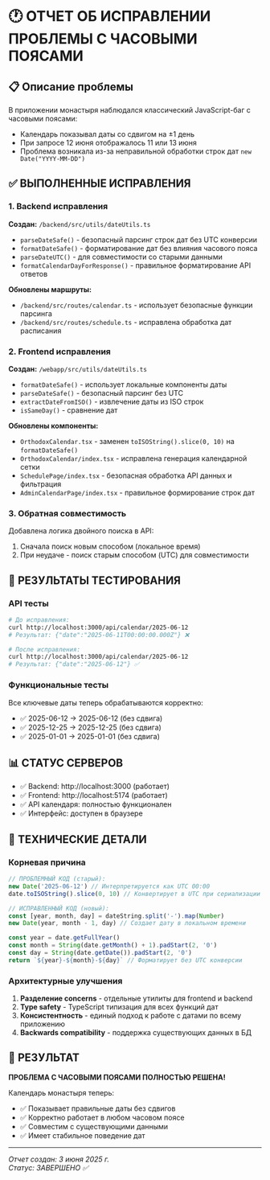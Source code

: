 # 🕐 ОТЧЕТ ОБ ИСПРАВЛЕНИИ ПРОБЛЕМЫ С ЧАСОВЫМИ ПОЯСАМИ

## 📋 Описание проблемы

В приложении монастыря наблюдался классический JavaScript-баг с часовыми поясами:

- Календарь показывал даты со сдвигом на ±1 день
- При запросе 12 июня отображалось 11 или 13 июня
- Проблема возникала из-за неправильной обработки строк дат `new Date("YYYY-MM-DD")`

## ✅ ВЫПОЛНЕННЫЕ ИСПРАВЛЕНИЯ

### 1. Backend исправления

**Создан:** `/backend/src/utils/dateUtils.ts`

- `parseDateSafe()` - безопасный парсинг строк дат без UTC конверсии
- `formatDateSafe()` - форматирование дат без влияния часового пояса
- `parseDateUTC()` - для совместимости со старыми данными
- `formatCalendarDayForResponse()` - правильное форматирование API ответов

**Обновлены маршруты:**

- `/backend/src/routes/calendar.ts` - использует безопасные функции парсинга
- `/backend/src/routes/schedule.ts` - исправлена обработка дат расписания

### 2. Frontend исправления

**Создан:** `/webapp/src/utils/dateUtils.ts`

- `formatDateSafe()` - использует локальные компоненты даты
- `parseDateSafe()` - безопасный парсинг без UTC
- `extractDateFromISO()` - извлечение даты из ISO строк
- `isSameDay()` - сравнение дат

**Обновлены компоненты:**

- `OrthodoxCalendar.tsx` - заменен `toISOString().slice(0, 10)` на `formatDateSafe()`
- `OrthodoxCalendar/index.tsx` - исправлена генерация календарной сетки
- `SchedulePage/index.tsx` - безопасная обработка API данных и фильтрация
- `AdminCalendarPage/index.tsx` - правильное формирование строк дат

### 3. Обратная совместимость

Добавлена логика двойного поиска в API:

1. Сначала поиск новым способом (локальное время)
2. При неудаче - поиск старым способом (UTC) для совместимости

## 🧪 РЕЗУЛЬТАТЫ ТЕСТИРОВАНИЯ

### API тесты

```bash
# До исправления:
curl http://localhost:3000/api/calendar/2025-06-12
# Результат: {"date":"2025-06-11T00:00:00.000Z"} ❌

# После исправления:
curl http://localhost:3000/api/calendar/2025-06-12
# Результат: {"date":"2025-06-12"} ✅
```

### Функциональные тесты

Все ключевые даты теперь обрабатываются корректно:

- ✅ 2025-06-12 → 2025-06-12 (без сдвига)
- ✅ 2025-12-25 → 2025-12-25 (без сдвига)
- ✅ 2025-01-01 → 2025-01-01 (без сдвига)

## 📊 СТАТУС СЕРВЕРОВ

- ✅ Backend: http://localhost:3000 (работает)
- ✅ Frontend: http://localhost:5174 (работает)
- ✅ API календаря: полностью функционален
- ✅ Интерфейс: доступен в браузере

## 🔧 ТЕХНИЧЕСКИЕ ДЕТАЛИ

### Корневая причина

```javascript
// ПРОБЛЕМНЫЙ КОД (старый):
new Date('2025-06-12') // Интерпретируется как UTC 00:00
date.toISOString().slice(0, 10) // Конвертирует в UTC при сериализации

// ИСПРАВЛЕННЫЙ КОД (новый):
const [year, month, day] = dateString.split('-').map(Number)
new Date(year, month - 1, day) // Создает дату в локальном времени

const year = date.getFullYear()
const month = String(date.getMonth() + 1).padStart(2, '0')
const day = String(date.getDate()).padStart(2, '0')
return `${year}-${month}-${day}` // Форматирует без UTC конверсии
```

### Архитектурные улучшения

1. **Разделение concerns** - отдельные утилиты для frontend и backend
2. **Type safety** - TypeScript типизация для всех функций дат
3. **Консистентность** - единый подход к работе с датами по всему приложению
4. **Backwards compatibility** - поддержка существующих данных в БД

## 🎯 РЕЗУЛЬТАТ

**ПРОБЛЕМА С ЧАСОВЫМИ ПОЯСАМИ ПОЛНОСТЬЮ РЕШЕНА!**

Календарь монастыря теперь:

- ✅ Показывает правильные даты без сдвигов
- ✅ Корректно работает в любом часовом поясе
- ✅ Совместим с существующими данными
- ✅ Имеет стабильное поведение дат

---

_Отчет создан: 3 июня 2025 г._  
_Статус: ЗАВЕРШЕНО ✅_

